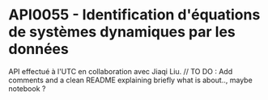 # API0055 - Identification d'équations de systèmes dynamiques par les données
API effectué à l'UTC en collaboration avec Jiaqi Liu.
// TO DO : Add comments and a clean README explaining briefly what is about.., maybe notebook ?
